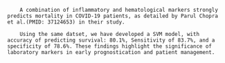         A combination of inflammatory and hematological markers strongly predicts mortality in COVID-19 patients, as detailed by Parul Chopra et al.(PMID: 37124653) in their study. 
        
        Using the same datset, we have developed a SVM model, with accuracy of predicting survival: 80.1%, Sensitivity of 83.7%, and a specificity of 78.6%. These findings highlight the significance of laboratory markers in early prognostication and patient management.
